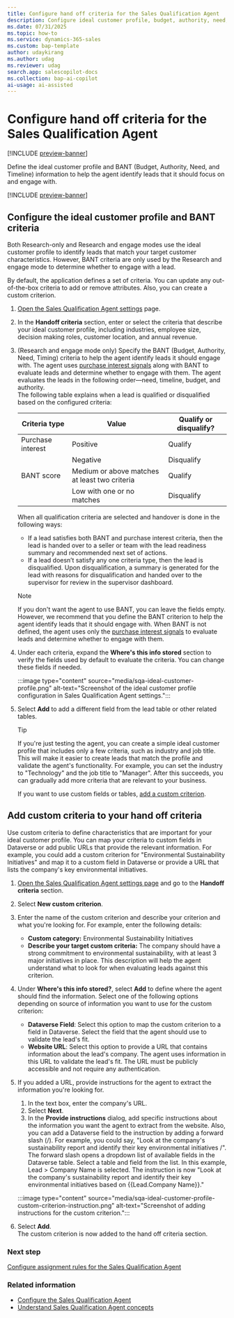 ```yaml
---
title: Configure hand off criteria for the Sales Qualification Agent
description: Configure ideal customer profile, budget, authority, need, and timing criteria for the Sales Qualification Agent to effectively qualify leads.
ms.date: 07/31/2025
ms.topic: how-to
ms.service: dynamics-365-sales
ms.custom: bap-template
author: udaykirang
ms.author: udag
ms.reviewer: udag
search.app: salescopilot-docs
ms.collection: bap-ai-copilot
ai-usage: ai-assisted
---
```


# Configure hand off criteria for the Sales Qualification Agent

[!INCLUDE [preview-banner](~/../shared-content/shared/preview-includes/preview-banner.md)]

Define the ideal customer profile and BANT (Budget, Authority, Need, and Timeline) information to help the agent identify leads that it should focus on and engage with.

[!INCLUDE [preview-banner](~/../shared-content/shared/preview-includes/preview-note-d365.md)]

## Configure the ideal customer profile and BANT criteria

Both Research-only and Research and engage modes use the ideal customer profile to identify leads that match your target customer characteristics. However, BANT criteria are only used by the Research and engage mode to determine whether to engage with a lead.

By default, the application defines a set of criteria. You can update any out-of-the-box criteria to add or remove attributes. Also, you can create a custom criterion.

1. [Open the Sales Qualification Agent settings](open-sales-qualification-agent-settings.md) page.  
1. In the **Handoff criteria** section, enter or select the criteria that describe your ideal customer profile, including industries, employee size, decision making roles, customer location, and annual revenue.  
1. (Research and engage mode only) Specify the BANT (Budget, Authority, Need, Timing) criteria to help the agent identify leads it should engage with. The agent uses [purchase interest signals](sales-qualification-agent-concepts.md#what-is-purchase-interest-and-how-is-it-determined) along with BANT to evaluate leads and determine whether to engage with them. The agent evaluates the leads in the following order&mdash;need, timeline, budget, and authority.  
   The following table explains when a lead is qualified or disqualified based on the configured criteria:  

    | Criteria type | Value | Qualify or disqualify? |
    |---------------|-------|------------------------|
    | Purchase interest | Positive | Qualify |
    |                   | Negative | Disqualify |
    | BANT score | Medium or above matches at least two criteria | Qualify |
    |            | Low with one or no matches | Disqualify |

    When all qualification criteria are selected and handover is done in the following ways:
    - If a lead satisfies both BANT and purchase interest criteria, then the lead is handed over to a seller or team with the lead readiness summary and recommended next set of actions.  
    - If a lead doesn’t satisfy any one criteria type, then the lead is disqualified. Upon disqualification, a summary is generated for the lead with reasons for disqualification and handed over to the supervisor for review in the supervisor dashboard.

   >[!NOTE]
   > If you don't want the agent to use BANT, you can leave the fields empty. However, we recommend that you define the BANT criterion to help the agent identify leads that it should engage with. When BANT is not defined, the agent uses only the [purchase interest signals](sales-qualification-agent-concepts.md#what-is-purchase-interest-and-how-is-it-determined) to evaluate leads and determine whether to engage with them.

1. Under each criteria, expand the **Where's this info stored** section to verify the fields used by default to evaluate the criteria. You can change these fields if needed.  

   :::image type="content" source="media/sqa-ideal-customer-profile.png" alt-text="Screenshot of the ideal customer profile configuration in Sales Qualification Agent settings.":::

1. Select **Add** to add a different field from the lead table or other related tables.  
     > [!TIP]
     > If you're just testing the agent, you can create a simple ideal customer profile that includes only a few criteria, such as industry and job title. This will make it easier to create leads that match the profile and validate the agent's functionality. For example, you can set the industry to "Technology" and the job title to "Manager". After this succeeds, you can gradually add more criteria that are relevant to your business.

      If you want to use custom fields or tables, [add a custom criterion](#add-custom-criteria-to-your-hand-off-criteria).

## Add custom criteria to your hand off criteria

Use custom criteria to define characteristics that are important for your ideal customer profile. You can map your criteria to custom fields in Dataverse or add public URLs that provide the relevant information. For example, you could add a custom criterion for "Environmental Sustainability Initiatives" and map it to a custom field in Dataverse or provide a URL that lists the company's key environmental initiatives.

1. [Open the Sales Qualification Agent settings page](open-sales-qualification-agent-settings.md) and go to the **Handoff criteria** section.

1. Select **New custom criterion**.  

1. Enter the name of the custom criterion and describe your criterion and what you're looking for. For example, enter the following details:
   - **Custom category:** Environmental Sustainability Initiatives
   - **Describe your target custom criteria:** The company should have a strong commitment to environmental sustainability, with at least 3 major initiatives in place. This description will help the agent understand what to look for when evaluating leads against this criterion.

1. Under **Where's this info stored?**, select **Add** to define where the agent should find the information. Select one of the following options depending on source of information you want to use for the custom criterion:
    - **Dataverse Field**: Select this option to map the custom criterion to a field in Dataverse. Select the field that the agent should use to validate the lead's fit.
    - **Website URL**: Select this option to provide a URL that contains information about the lead's company. The agent uses information in this URL to validate the lead's fit. The URL must be publicly accessible and not require any authentication.

1. If you added a URL, provide instructions for the agent to extract the information you're looking for.
   1. In the text box, enter the company's URL.
   2. Select **Next**.
   3. In the **Provide instructions** dialog, add specific instructions about the information you want the agent to extract from the website. Also, you can add a Dataverse field to the instruction by adding a forward slash (/).
   For example, you could say, "Look at the company's sustainability report and identify their key environmental initiatives /". The forward slash opens a dropdown list of available fields in the Dataverse table. Select a table and field from the list. In this example, Lead > Company Name is selected. The instruction is now "Look at the company's sustainability report and identify their key environmental initiatives based on {{Lead.Company Name}}."

    :::image type="content" source="media/sqa-ideal-customer-profile-custom-criterion-instruction.png" alt-text="Screenshot of adding instructions for the custom criterion.":::

1. Select **Add**.  
   The custom criterion is now added to the hand off criteria section. 

### Next step

[Configure assignment rules for the Sales Qualification Agent](configure-sqa-assignment-rules.md)

### Related information

- [Configure the Sales Qualification Agent](configure-sales-qualification-agent.md)
- [Understand Sales Qualification Agent concepts](sales-qualification-agent-concepts.md)